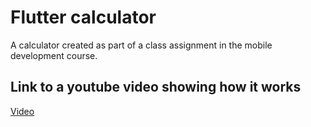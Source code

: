 # Flutter calculator

A calculator created as part of a class assignment in the mobile development course. 

## Link to a youtube video showing how it works

[Video](https://youtu.be/ImA3kTtqeYw)
  
